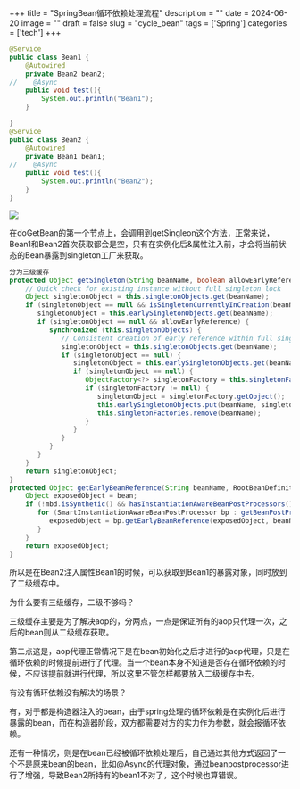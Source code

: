 +++
title = "SpringBean循环依赖处理流程"
description = ""
date = 2024-06-20
image = ""
draft = false
slug = "cycle_bean"
tags = ['Spring']
categories = ['tech']
+++

```java
@Service
public class Bean1 {
    @Autowired
    private Bean2 bean2;
//    @Async
    public void test(){
        System.out.println("Bean1");
    }

}
@Service
public class Bean2 {
    @Autowired
    private Bean1 bean1;
//    @Async
    public void test(){
        System.out.println("Bean2");
    }
}
```

![](http://picgo.qisiii.asia/post/11-17-02-57-image.png)

在doGetBean的第一个节点上，会调用到getSingleon这个方法，正常来说，Bean1和Bean2首次获取都会是空，只有在实例化后&属性注入前，才会将当前状态的Bean暴露到singleton工厂来获取。

```java
分为三级缓存
protected Object getSingleton(String beanName, boolean allowEarlyReference) {
    // Quick check for existing instance without full singleton lock
    Object singletonObject = this.singletonObjects.get(beanName);
    if (singletonObject == null && isSingletonCurrentlyInCreation(beanName)) {
       singletonObject = this.earlySingletonObjects.get(beanName);
       if (singletonObject == null && allowEarlyReference) {
          synchronized (this.singletonObjects) {
             // Consistent creation of early reference within full singleton lock
             singletonObject = this.singletonObjects.get(beanName);
             if (singletonObject == null) {
                singletonObject = this.earlySingletonObjects.get(beanName);
                if (singletonObject == null) {
                   ObjectFactory<?> singletonFactory = this.singletonFactories.get(beanName);
                   if (singletonFactory != null) {
                      singletonObject = singletonFactory.getObject();
                      this.earlySingletonObjects.put(beanName, singletonObject);
                      this.singletonFactories.remove(beanName);
                   }
                }
             }
          }
       }
    }
    return singletonObject;
}
protected Object getEarlyBeanReference(String beanName, RootBeanDefinition mbd, Object bean) {
    Object exposedObject = bean;
    if (!mbd.isSynthetic() && hasInstantiationAwareBeanPostProcessors()) {
       for (SmartInstantiationAwareBeanPostProcessor bp : getBeanPostProcessorCache().smartInstantiationAware) {
          exposedObject = bp.getEarlyBeanReference(exposedObject, beanName);
       }
    }
    return exposedObject;
}
```

所以是在Bean2注入属性Bean1的时候，可以获取到Bean1的暴露对象，同时放到了二级缓存中。

为什么要有三级缓存，二级不够吗？

三级缓存主要是为了解决aop的，分两点，一点是保证所有的aop只代理一次，之后的bean则从二级缓存获取。

第二点这是，aop代理正常情况下是在bean初始化之后才进行的aop代理，只是在循环依赖的时候提前进行了代理。当一个bean本身不知道是否存在循环依赖的时候，不应该提前就进行代理，所以这里不管怎样都要放入二级缓存中去。

有没有循环依赖没有解决的场景？

有，对于都是构造器注入的bean，由于spring处理的循环依赖是在实例化后进行暴露的bean，而在构造器阶段，双方都需要对方的实力作为参数，就会报循环依赖。

还有一种情况，则是在bean已经被循环依赖处理后，自己通过其他方式返回了一个不是原来bean的bean，比如@Async的代理对象，通过beanpostprocessor进行了增强，导致Bean2所持有的bean1不对了，这个时候也算错误。

